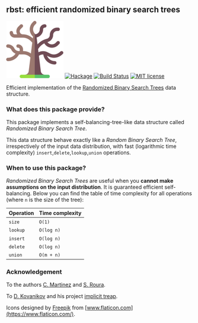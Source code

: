 ## rbst: efficient randomized binary search trees

![RBST nodes](./images/rbst.png)
[![Hackage](https://img.shields.io/hackage/v/rbst.svg)](https://hackage.haskell.org/package/rbst)
[![Build Status](https://travis-ci.org/monadplus/RBST.svg?branch=master)](https://travis-ci.org/monadplus/RBST)
[![MIT license](https://img.shields.io/github/license/monadplus/rbst)](LICENSE)

Efficient implementation of the [Randomized Binary Search Trees][1] data structure.

### What does this package provide?

This package implements a self-balancing-tree-like data structure called _Randomized Binary Search Tree_.

This data structure behave exactly like a _Random Binary Search Tree_, irrespectively of the input data distribution, with fast (logarithmic time complexity) `insert`,`delete`,`lookup`,`union` operations.

### When to use this package?

_Randomized Binary Search Trees_ are useful when you __cannot make assumptions on the input distribution__. It is guaranteed efficient self-balancing. Below you can find the table of time complexity for all operations (where `n` is the size of the tree):

| Operation | Time complexity |
|-----------|-----------------|
| `size`    | `O(1)`          |
| `lookup`  | `O(log n)`      |
| `insert`  | `O(log n)`      |
| `delete`  | `O(log n)`      |
| `union`   | `O(m + n)`      |

### Acknowledgement

To the authors [C. Martinez](https://www.cs.upc.edu/~conrado/) and [S. Roura](https://www.cs.upc.edu/~roura/).

To [D. Kovanikov](https://github.com/chshersh) and his project [implicit treap][2].

Icons designed by [Freepik](http://www.freepik.com) from [www.flaticon.com](https://www.flaticon.com/).

[1]: http://akira.ruc.dk/~keld/teaching/algoritmedesign_f08/Artikler/03/Martinez97.pdf
[2]: https://github.com/chshersh/treap
